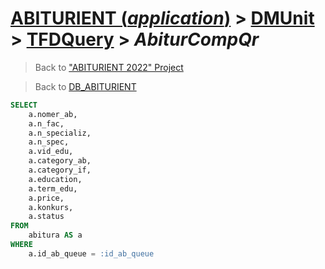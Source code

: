 # [ABITURIENT (*application*)](../../app_abiturient_2022.md) > [DMUnit](../DMUnit.md) > [TFDQuery](TDFQuery.md) > *AbiturCompQr*

> Back to ["ABITURIENT 2022" Project](/README.md)

> Back to [DB_ABITURIENT](../../../db/db_abiturient_2022.md)

```sql
SELECT
    a.nomer_ab,
    a.n_fac,
    a.n_specializ,
    a.n_spec,
    a.vid_edu,
    a.category_ab,
    a.category_if,
    a.education,
    a.term_edu,
    a.price,
    a.konkurs,
    a.status
FROM
    abitura AS a
WHERE
    a.id_ab_queue = :id_ab_queue
```